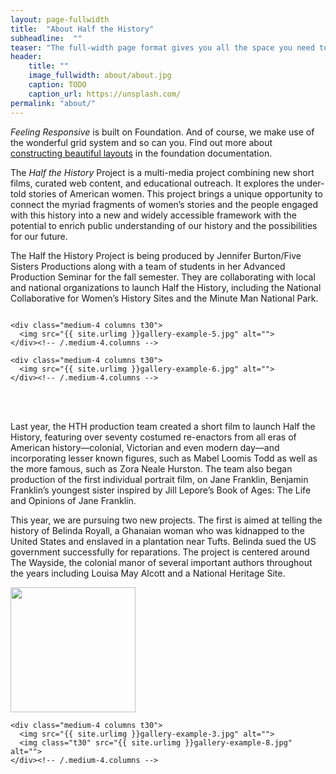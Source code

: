 ```yaml
---
layout: page-fullwidth
title:  "About Half the History"
subheadline:  ""
teaser: "The full-width page format gives you all the space you need to show your content using the grid."
header:
    title: ""
    image_fullwidth: about/about.jpg
    caption: TODO
    caption_url: https://unsplash.com/
permalink: "about/"
---
```

*Feeling Responsive* is built on Foundation. And of course, we make use of the wonderful grid system and so can you. Find out more about [constructing  beautiful layouts][1] in the foundation documentation.
<!--more-->

The *Half the History* Project is a multi-media project combining new short films, curated web content, and educational outreach. It explores the under-told stories of American women. This project brings a unique opportunity to connect the myriad fragments of women’s stories and the people engaged with this history into a new and widely accessible framework with the potential to enrich public understanding of our history and the possibilities for our future.

The Half the History Project is being produced by Jennifer Burton/Five Sisters Productions along with a team of students in her Advanced Production Seminar for the fall semester. They are collaborating with local and national organizations to launch Half the History, including the National Collaborative for Women’s History Sites and the Minute Man National Park.

<div class="row">
    <div class="medium-4 columns t30">
    <img src="{{ site.urlimg }}gallery-example-4.jpg" alt="">
    </div><!-- /.medium-4.columns -->

    <div class="medium-4 columns t30">
      <img src="{{ site.urlimg }}gallery-example-5.jpg" alt="">
    </div><!-- /.medium-4.columns -->

    <div class="medium-4 columns t30">
      <img src="{{ site.urlimg }}gallery-example-6.jpg" alt="">
    </div><!-- /.medium-4.columns -->

</div><!-- /.row -->
<br><br>

Last year, the HTH production team created a short film to launch Half the History, featuring over seventy costumed re-enactors from all eras of American history—colonial, Victorian and even modern day—and incorporating lesser known figures, such as Mabel Loomis Todd as well as the more famous, such as Zora Neale Hurston.  The team also began production of the first individual portrait film, on Jane Franklin, Benjamin Franklin’s youngest sister inspired by Jill Lepore’s Book of Ages: The Life and Opinions of Jane Franklin.

This year, we are pursuing two new projects. The first is aimed at telling the history of Belinda Royall, a Ghanaian woman who was kidnapped to the United States and enslaved in a plantation near Tufts. Belinda sued the US government successfully for reparations. The project is centered around The Wayside, the colonial manor of several important authors throughout the years including Louisa May Alcott and a National Heritage Site.


<div class="row">
    <div class="medium-8 columns t30">
    <img src="{{ site.urlimg }}/about/emma-painting.png" alt="" height="200">
    </div><!-- /.medium-8.columns -->

    <div class="medium-4 columns t30">
      <img src="{{ site.urlimg }}gallery-example-3.jpg" alt="">
      <img class="t30" src="{{ site.urlimg }}gallery-example-8.jpg" alt="">
    </div><!-- /.medium-4.columns -->

</div><!-- /.row -->



 [1]: http://foundation.zurb.com/docs/components/grid.html
